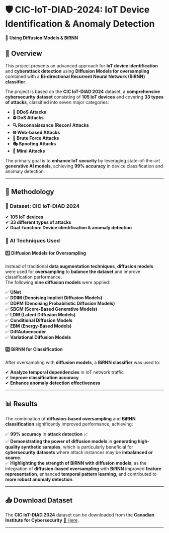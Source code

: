 # 🛡️ CIC-IoT-DIAD-2024: IoT Device Identification & Anomaly Detection  
🚀 **Using Diffusion Models & BiRNN**  

## 📌 Overview  
This project presents an advanced approach for **IoT device identification** and **cyberattack detection** using **Diffusion Models for oversampling** combined with a **Bi-directional Recurrent Neural Network (BiRNN) classifier**.  

The project is based on the **CIC IoT-DIAD 2024** dataset, a **comprehensive cybersecurity dataset** consisting of **105 IoT devices** and covering **33 types of attacks**, classified into seven major categories:  

- **🛑 DDoS Attacks**  
- **⛔ DoS Attacks**  
- **🔍 Reconnaissance (Recon) Attacks**  
- **🌐 Web-based Attacks**  
- **🔑 Brute Force Attacks**  
- **🎭 Spoofing Attacks**  
- **🤖 Mirai Attacks**  

The primary goal is to **enhance IoT security** by leveraging state-of-the-art **generative AI models**, achieving **99% accuracy** in device classification and anomaly detection.  

---

## 🚀 Methodology  

### 📡 Dataset: **CIC IoT-DIAD 2024**  
✔ **105 IoT devices**  
✔ **33 different types of attacks**  
✔ **Dual-function: Device identification & anomaly detection**  

### 🧠 AI Techniques Used  

#### 1️⃣ Diffusion Models for **Oversampling**  
Instead of traditional **data augmentation techniques**, **diffusion models** were used for **oversampling** to **balance the dataset** and improve classification performance.  
The following **nine diffusion models** were applied:  

✅ **UNet**  
✅ **DDIM (Denoising Implicit Diffusion Models)**  
✅ **DDPM (Denoising Probabilistic Diffusion Models)**  
✅ **SBGM (Score-Based Generative Models)**  
✅ **LDM (Latent Diffusion Models)**  
✅ **Conditional Diffusion Models**  
✅ **EBM (Energy-Based Models)**  
✅ **DiffAutoencoder**  
✅ **Variational Diffusion Models**  

#### 2️⃣ BiRNN for **Classification**  
After oversampling with **diffusion models**, a **BiRNN classifier** was used to:  

✔ **Analyze temporal dependencies** in IoT network traffic  
✔ **Improve classification accuracy**  
✔ **Enhance anomaly detection effectiveness**  

---

## 📊 Results  

The combination of **diffusion-based oversampling** and **BiRNN classification** significantly improved performance, achieving:  

✅ **99% accuracy** in **attack detection** 📈  
✅ **Demonstrating the power of diffusion models** in **generating high-quality synthetic samples**, which is particularly beneficial for **cybersecurity datasets** where attack instances may be **imbalanced or scarce**.  
✅ **Highlighting the strength of BiRNN with diffusion models**, as the integration of **diffusion-based oversampling** with **BiRNN** improved **feature representation**, enhanced **temporal pattern learning**, and contributed to **more robust anomaly detection**.  

---

## 📥 Download Dataset  
The **CIC IoT-DIAD 2024** dataset can be downloaded from the **Canadian Institute for Cybersecurity** [🔗 Here](https://www.unb.ca/cic/datasets/index.html).  

---
